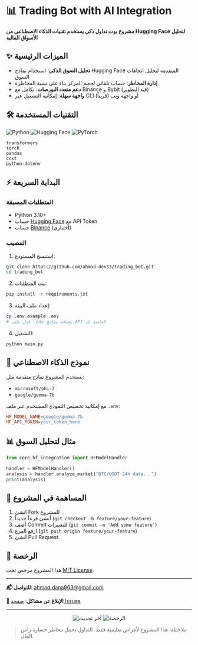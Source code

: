 # 📊 Trading Bot with AI Integration

**مشروع بوت تداول ذكي يستخدم تقنيات الذكاء الاصطناعي من Hugging Face لتحليل الأسواق المالية**

## ✨ الميزات الرئيسية

- **تحليل السوق الذكي**: استخدام نماذج Hugging Face المتقدمة لتحليل اتجاهات السوق
- **إدارة المخاطر**: حساب تلقائي لحجم المركز بناء على نسبة المخاطرة
- **دعم متعدد البورصات**: تكامل مع Binance و Bybit (قيد التطوير)
- **واجهة سهلة**: إمكانية التشغيل عبر CLI أو واجهة ويب (قريباً)

## 🛠️ التقنيات المستخدمة

![Python](https://img.shields.io/badge/Python-3.10%2B-blue)
![Hugging Face](https://img.shields.io/badge/Hugging_Face-Transformers-orange)
![PyTorch](https://img.shields.io/badge/PyTorch-2.0%2B-red)

```text
transformers
torch
pandas
ccxt
python-dotenv
```

## ⚡ البداية السريعة

### المتطلبات المسبقة
- Python 3.10+
- حساب [Hugging Face](https://huggingface.co) مع API Token
- حساب [Binance](https://binance.com) (اختياري)

### التنصيب

1. استنسخ المستودع:
```bash
git clone https://github.com/ahmad-dev33/trading_bot.git
cd trading_bot
```

2. ثبت المتطلبات:
```bash
pip install -r requirements.txt
```

3. إعداد ملف البيئة:
```bash
cp .env.example .env
# عدل ملف .env بإضافة مفاتيح API الخاصة بك
```

4. التشغيل:
```bash
python main.py
```

## 🧠 نموذج الذكاء الاصطناعي

يستخدم المشروع نماذج متقدمة مثل:

- `microsoft/phi-2`
- `google/gemma-7b`

مع إمكانية تخصيص النموذج المستخدم عبر ملف `.env`:

```ini
HF_MODEL_NAME=google/gemma-7b
HF_API_TOKEN=your_token_here
```

## 📊 مثال لتحليل السوق

```python
from core.hf_integration import HFModelHandler

handler = HFModelHandler()
analysis = handler.analyze_market("BTC/USDT 24h data...")
print(analysis)
```

## 🤝 المساهمة في المشروع

1. انشئ Fork للمشروع
2. أنشئ فرعاً جديداً (`git checkout -b feature/your-feature`)
3. أضف Commit للتغييرات (`git commit -m 'Add some feature'`)
4. ارفع الفرع (`git push origin feature/your-feature`)
5. أنشئ Pull Request

## 📜 الرخصة

هذا المشروع مرخص تحت [MIT License](LICENSE).

---

**📬 للتواصل**: [ahmad.dana963@gmail.com](mailto:ahmad.dana963@gmail.com)

**🐞 الإبلاغ عن مشاكل**: [صفحة Issues](https://github.com/ahmad-dev33/trading_bot/issues)

---

<div align="center">
  <img src="https://img.shields.io/github/last-commit/ahmad-dev33/trading_bot" alt="آخر تحديث">
  <img src="https://img.shields.io/github/license/ahmad-dev33/trading_bot" alt="الرخصة">
</div>

> ملاحظة: هذا المشروع لأغراض تعليمية فقط. التداول يحمل مخاطر خسارة رأس المال.
